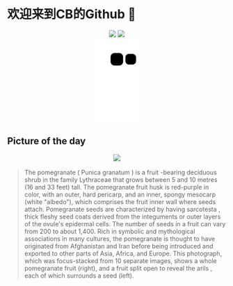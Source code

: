 
# 欢迎来到CB的Github 👋

<div align="center">
  <img height="137px" src="https://github-readme-stats.vercel.app/api?username=SuperCB&show_icons=true&theme=radical" />
  <img height="137px" src="https://github-readme-stats.vercel.app/api/top-langs/?username=SuperCB&hide_title=true&hide_border=true&layout=compact&langs_count=6&text_color=000&icon_color=fff" />
</div>


<div align="center">
    <img src="./contribution-snake/github-contribution-grid-snake.svg" />
</div>



## Picture of the day
<div align="center">
  <img width=400px src="https://upload.wikimedia.org/wikipedia/commons/thumb/f/fa/Pomegranate_fruit_-_whole_and_piece_with_arils.jpg/750px-Pomegranate_fruit_-_whole_and_piece_with_arils.jpg" />
</div>

>The  pomegranate  ( Punica granatum ) is a  fruit -bearing  deciduous  shrub in the family  Lythraceae  that grows between 5 and 10 metres (16 and 33 feet) tall. The pomegranate fruit  husk  is red-purple in color, with an outer, hard pericarp, and an inner, spongy mesocarp (white "albedo"), which comprises the fruit inner wall where seeds attach. Pomegranate seeds are characterized by having  sarcotesta , thick fleshy seed coats derived from the integuments or outer layers of the ovule's  epidermal  cells. The number of seeds in a fruit can vary from 200 to about 1,400. Rich in symbolic and mythological associations in many cultures, the pomegranate is thought to have originated from Afghanistan and Iran before being introduced and exported to other parts of Asia, Africa, and Europe. This photograph, which was  focus-stacked  from 10 separate images, shows a whole pomegranate fruit (right), and a fruit split open to reveal the  arils , each of which surrounds a seed (left).


